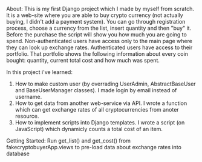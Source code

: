 About:
This is my first Django project which I made by myself from scratch. 
It is a web-site where you are able to buy crypto currency (not actually buying, I didn't add a payment system).
You can go through registration process, choose a currency from the list, insert quantity and then "buy" it. 
Before the purchase the script will show you how much you are going to spend.
Non-authenticated users have access only to the main page where they can look up exchange rates. 
Authenticated users have access to their portfolio. 
That portfolio shows the following information about every coin bought: quantity, current total cost and how much was spent.

In this project i've learned:
1. How to make custom user (by overrading UserAdmin, AbstractBaseUser and BaseUserManager classes). I made login by email instead of username. 
2. How to get data from another web-service via API. I wrote a function which can get exchange rates of all cryptocurrencies from anoter resource. 
3. How to implement scripts into Django templates. I wrote a script (on JavaScript) which dynamicly counts a total cost of an item. 

Getting Started:
Run get_list() and get_cost() from fakecryptobuyerApp.views to pre-load data about exchange rates into database 
